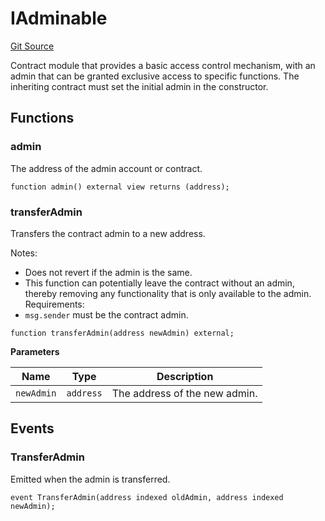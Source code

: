 # IAdminable

[Git Source](https://github.com/sablier-labs/v2-core/blob/6ab33735951a1e93a3236fed3ca9c60f75ab76a7/docs/contracts/v2/reference/core/interfaces)

Contract module that provides a basic access control mechanism, with an admin that can be granted exclusive access to
specific functions. The inheriting contract must set the initial admin in the constructor.

## Functions

### admin

The address of the admin account or contract.

```solidity
function admin() external view returns (address);
```

### transferAdmin

Transfers the contract admin to a new address.

Notes:

- Does not revert if the admin is the same.
- This function can potentially leave the contract without an admin, thereby removing any functionality that is only
  available to the admin. Requirements:
- `msg.sender` must be the contract admin.

```solidity
function transferAdmin(address newAdmin) external;
```

**Parameters**

| Name       | Type      | Description                   |
| ---------- | --------- | ----------------------------- |
| `newAdmin` | `address` | The address of the new admin. |

## Events

### TransferAdmin

Emitted when the admin is transferred.

```solidity
event TransferAdmin(address indexed oldAdmin, address indexed newAdmin);
```
